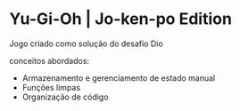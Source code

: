# Yu-Gi-Oh | Jo-ken-po Edition

Jogo criado como solução do desafio Dio

conceitos abordados:

- Armazenamento e gerenciamento de estado manual
- Funções limpas
- Organização de código
